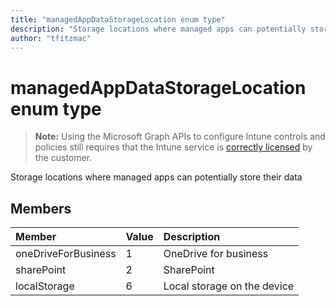 ```yaml
---
title: "managedAppDataStorageLocation enum type"
description: "Storage locations where managed apps can potentially store their data"
author: "tfitzmac"
---
```


# managedAppDataStorageLocation enum type

> **Note:** Using the Microsoft Graph APIs to configure Intune controls and policies still requires that the Intune service is [correctly licensed](https://go.microsoft.com/fwlink/?linkid=839381) by the customer.

Storage locations where managed apps can potentially store their data
## Members
|Member|Value|Description|
|:---|:---|:---|
|oneDriveForBusiness|1|OneDrive for business|
|sharePoint|2|SharePoint|
|localStorage|6|Local storage on the device|



